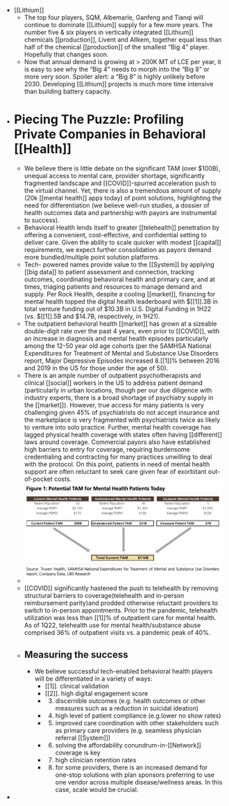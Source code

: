 - [[Lithium]]
	- The top four players, SQM, Albemarle, Ganfeng and Tianqi will continue to dominate [[Lithium]] supply for a few more years. The number five & six players in vertically integrated [[Lithium]] chemicals [[production]], Livent and Allkem, together equal less than half of the chemical [[production]] of the smallest “Big 4” player. Hopefully that changes soon.
	- Now that annual demand is growing at > 200K MT of LCE per year, it is easy to see why the “Big 4” needs to morph into the “Big 8” or more very soon. Spoiler alert: a “Big 8” is highly unlikely before 2030. Developing [[Lithium]] projects is much more time intensive than building battery capacity.
- # Piecing The Puzzle: Profiling Private Companies in Behavioral [[Health]]
	- We believe there is little debate on the significant TAM (over $100B), unequal access to mental care, provider shortage, significantly fragmented landscape and [[COVID]]-spurred acceleration push to the virtual channel. Yet, there is also a tremendous amount of supply (20k [[mental health]] apps today) of point solutions, highlighting the need for differentiation (we believe well-run studies, a dossier of health outcomes data and partnership with payors are instrumental to success).
	- Behavioral Health lends itself to greater [[telehealth]] penetration by offering a convenient, cost-effective, and confidential setting to deliver care. Given the ability to scale quicker with modest [[capital]] requirements, we expect further consolidation as payors demand more bundled/multiple point solution platforms.
	- Tech- powered names provide value to the [[System]] by applying [[big data]] to patient assessment and connection, tracking outcomes, coordinating behavioral health and primary care, and at times, triaging patients and resources to manage demand and supply. Per Rock Health, despite a cooling [[market]], financing for mental health topped the digital health leaderboard with $[[1]].3B in total venture funding out of $10.3B in U.S. Digital Funding in 1H22 (vs. $[[1]].5B and $14.7B, respectively, in 1H21).
	- The outpatient behavioral health [[market]] has grown at a sizeable double-digit rate over the past 4 years, even prior to [[COVID]], with an increase in diagnosis and mental health episodes particularly among the 12-50 year old age cohorts (per the SAMHSA National Expenditures for Treatment of Mental and Substance Use Disorders report, Major Depressive Episodes increased 8.[[1]]% between 2016 and 2019 in the US for those under the age of 50).
	- There is an ample number of outpatient psychotherapists and clinical [[social]] workers in the US to address patient demand (particularly in urban locations, though per our due diligence with industry experts, there is a broad shortage of psychiatry supply in the [[market]]). However, true access for many patients is very challenging given 45% of psychiatrists do not accept insurance and the marketplace is very fragmented with psychiatrists twice as likely to venture into solo practice. Further, mental health coverage has lagged physical health coverage with states often having [[different]] laws around coverage. Commercial payors also have established high barriers to entry for coverage, requiring burdensome credentialing and contracting for many practices unwilling to deal with the protocol. On this point, patients in need of mental health support are often reluctant to seek care given fear of exorbitant out-of-pocket costs.
	- ![image.png](../assets/image_1661423332361_0.png)
	- [[COVID]] significantly hastened the push to telehealth by removing structural barriers to coverage(telehealth and in-person reimbursement parity)and prodded otherwise reluctant providers to switch to in-person appointments. Prior to the pandemic, telehealth utilization was less than [[1]]% of outpatient care for mental health. As of 1Q22, telehealth use for mental health/substance abuse comprised 36% of outpatient visits vs. a pandemic peak of 40%.
	- ## Measuring the success
		- We believe successful tech-enabled behavioral health players will be differentiated in a variety of ways:
			- [[1]]. clinical validation
			- [[2]]. high digital engagement score
			- 3. discernible outcomes (e.g. health outcomes or other measures such as a reduction in
			  suicidal ideation)
			- 4. high level of patient compliance (e.g.lower no show rates)
			- 5. improved care coordination with other stakeholders such as primary care providers
			  (e.g. seamless physician referral [[System]])
			- 6. solving the affordability conundrum-in-[[Network]] coverage is key
			- 7. high clinician retention rates
			- 8. for some providers, there is an increased demand for one-stop solutions with plan
			  sponsors preferring to use one vendor across multiple disease/wellness areas. In this case, scale would be crucial.
-